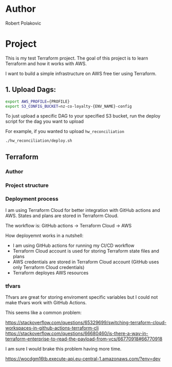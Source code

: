 # Author

Robert Polakovic

# Project

This is my test Terraform project. The goal of this project is to learn Terraform and how it works with AWS.

I want to build a simple infrastructure on AWS free tier using Terraform.

## 1. Upload Dags:

```bash
export AWS_PROFILE={PROFILE}
export S3_CONFIG_BUCKET=nz-co-loyalty-{ENV_NAME}-config
```

To just upload a specific DAG to your specified S3 bucket, run the deploy script for the dag you want to upload

For example, if you wanted to upload `hw_reconciliation`
```bash
./hw_reconciliation/deploy.sh

```

## Terraform

### Author

### Project structure

### Deployment process

I am using Terraform Cloud for better integration with GitHub actions and AWS. 
States and plans are stored in Terraform Cloud.

The workflow is: GitHub actions -> Terraform Cloud -> AWS

How deployemnt works in a nutshell:

- I am using GitHub actions for running my CI/CD workflow
- Terraform Cloud account is used for storing Terraform state files and plans
- AWS credentials are stored in Terraform Cloud account (GitHub uses only Terraform Cloud credentials)
- Terraform deployes AWS resources

### tfvars

Tfvars are great for storing enviroment specific variables but I could not make tfvars work with GitHub Actions.

This seems like a common problem:

https://stackoverflow.com/questions/65329699/switching-terraform-cloud-workspaces-in-github-actions-terraform-cli
https://stackoverflow.com/questions/66680460/is-there-a-way-in-terraform-enterprise-to-read-the-payload-from-vcs/66770918#66770918

I am sure I would brake this problem having more time.


https://wocdgm16tb.execute-api.eu-central-1.amazonaws.com/?env=dev